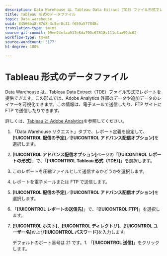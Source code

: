 ```yaml
---
description: Data Warehouse は、Tableau Data Extract（TDE）ファイル形式でレポートを提供できます。この形式では、Adobe Analytics 外部のデータや追加データのレイヤーを可視化できます。この情報は、電子メールで送信したり、FTP サイトに FTP で送信したりできます。
title: Tableau 形式のデータファイル
topic: Data warehouse
uuid: 84566ba8-87d8-4c5e-8c31-f659a577848c
translation-type: tm+mt
source-git-commit: 99ee24efaa517e8da700c67818c111c4aa90dc02
workflow-type: tm+mt
source-wordcount: '177'
ht-degree: 100%

---
```



# Tableau 形式のデータファイル

Data Warehouse は、Tableau Data Extract（TDE）ファイル形式でレポートを提供できます。この形式では、Adobe Analytics 外部のデータや追加データのレイヤーを可視化できます。この情報は、電子メールで送信したり、FTP サイトに FTP で送信したりできます。

詳しくは、[Tableau と Adobe Analytics](https://www.tableausoftware.com/about/blog/2014/3/tableau-and-adobe-analytics-digital-marketing-gets-even-more-awesome-29491)を参照してください。

1. 「Data Warehouse リクエスト」タブで、レポート定義を設定して、**[!UICONTROL 配信の予定]**／**[!UICONTROL アドバンス配信オプション]**&#x200B;を選択します。
1. **[!UICONTROL アドバンス配信オプション]**&#x200B;ページの「**[!UICONTROL レポートの形式]**」で、「**[!UICONTROL Tableau 形式（TDE）]**」を選択します。
1. このレポートを圧縮ファイルとして送信するかどうかを選択します。
1. レポートを電子メールまたは FTP で送信します。

1. **[!UICONTROL 配信の予定]**／**[!UICONTROL アドバンス配信オプション]**&#x200B;を選択します。
1. 「**[!UICONTROL レポートの送信先]**」で、「**[!UICONTROL FTP]**」を選択します。
1. **[!UICONTROL ホスト]**、**[!UICONTROL ディレクトリ]**、**[!UICONTROL ユーザー名]**&#x200B;および&#x200B;**[!UICONTROL パスワード]**&#x200B;を入力します。

   デフォルトのポート番号は 21 です。1. 「**[!UICONTROL 送信]**」をクリックします。
